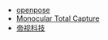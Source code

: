 
- [openpose](https://www.gineshidalgo.com/)
- [Monocular Total Capture](http://domedb.perception.cs.cmu.edu/mtc.html)
- [帝视科技](http://www.imperial-vision.com/products/ivimagesr)

